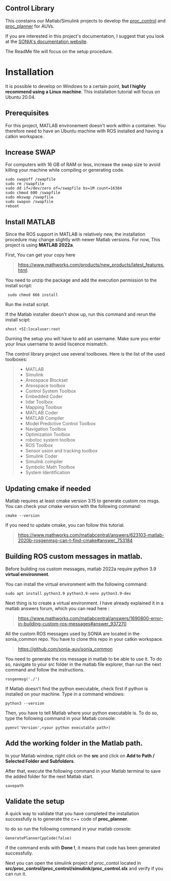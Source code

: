 ## Control Library
This constains our Matlab/Simulink projects to develop the [proc_control](https://github.com/sonia-auv/proc_control) and [proc_planner](https://github.com/sonia-auv/proc_planner/) for AUVs.

If you are interested in this project's documentation, I suggest that you look at the [SONIA's documentation website](https://wiki.sonia.etsmtl.ca/en/software/Navigation-and-Control).

The ReadMe file will focus on the setup procedure.
# Installation
It is possible to develop on Windows to a certain point, **but I highly recommend using a Linux machine**. This installation tutorial will focus on Ubuntu 20.04.

## Prerequisites 
For this project, MATLAB environement doesn't work within a container.
You therefore need to have an Ubuntu machine with ROS installed and having a catkin workspace.

## Increase  SWAP
For computers with 16 GB of RAM or less, increase the swap size to avoid killing your machine while compiling or generating code.
``` 
sudo swapoff /swapfile
sudo rm /swapfile
sudo dd if=/dev/zero of=/swapfile bs=1M count=16384
sudo chmod 600 /swapfile
sudo mkswap /swapfile
sudo swapon /swapfile
reboot
``` 
## Install MATLAB
Since the ROS support in MATLAB is relatively new, the installation procedure may change slightly with newer Matlab versions.
For now, This project is using **MATLAB 2022a**.

First, You can get your copy here

> https://www.mathworks.com/products/new_products/latest_features.html.

You need to unzip the package and add the execution permission to the install script:

` sudo chmod 666 install`

Run the install script.

If the Matlab installer doesn't show up, run this command and rerun the install scipt:

`xhost +SI:localuser:root`

Durning the setup you will have to add an username. Make sure you enter your linux username to avoid liscence mismatch.

The control library project use several toolboxes. Here is the list of the used toolboxes:

> - MATLAB                                                
> - Simulink  
> - Areospace Blockset
> - Areospace toolbox                                          
> - Control System Toolbox                               
> - Embedded Coder    
> - lidar Toolbox
> - Mapping Toolbox                                   
> - MATLAB Coder
> - MATLAB Compiler
> - Model Predictive Control Toolbox                      
> - Navigation Toolbox                                    
> - Optimization Toolbox  
> - robotoc system toolbox                             
> - ROS Toolbox       
> - Sensor usion and tracking toolbox
> - Simulink Coder          
> - Simulink compiler
> - Symbolic Math Toolbox                             
> - System Identification                           

## Updating cmake if needed
Matlab requires at least cmake version 3.15 to generate custom ros msgs. You can check your cmake version with the following command:

`cmake --version`

If you need to update cmake, you can follow this tutorial.
> https://www.mathworks.com/matlabcentral/answers/623103-matlab-2020b-rosgenmsg-can-t-find-cmake#answer_753184

## Building ROS custom messages in matlab.
Before building ros custom messages, matlab 2022a require python 3.9 **virtual environment**.

You can install the virtual environment with the following command:

`sudo apt install python3.9 python3.9-venv python3.9-dev`

Next thing is to create a virtual environment. I have already explained it in a matlab answers forum, which you can read here :

> https://www.mathworks.com/matlabcentral/answers/1690800-error-in-building-custom-ros-messages#answer_937270

All the custom ROS messages used by SONIA are located in the sonia_common repo. You have to clone this repo in your catkin workspace.

> https://github.com/sonia-auv/sonia_common

You need to generate the ros message in matlab to be able to use it. To do so, navigate to your src folder in the matlab file explorer, than run the next command and follow the instructions.

`rosgenmsg('./')`

If Matlab doesn't find the python executable, check first if python is installed on your machine. Type in a command windows:

`python3 --version`

Then, you have to tell Matlab where your python executable is. To do so, type the following command in your Matlab console:

`pyenv('Version',<your python executable path>)`

## Add the working folder in the Matlab path.
In your Matlab window, right click on the **src** and click on **Add to Path / Selected Folder and Subfolders**.

After that, execute the following command in your Matlab terminal to save the added folder for the next Matlab start.

`savepath`

## Validate the setup 
A quick way to validate that you have completed the installation successfully is to generate the c++ code of **proc_planner**.

to do so run the following command in your matlab console:

`GeneratePlannerCppCode(false)`

if the command ends with **Done !**, it means that code has been generated successfully.

Next you can open the simulink project of proc_contol located in **src/proc_control/proc_control/simulink/proc_control.slx** and verify if you can run it.

